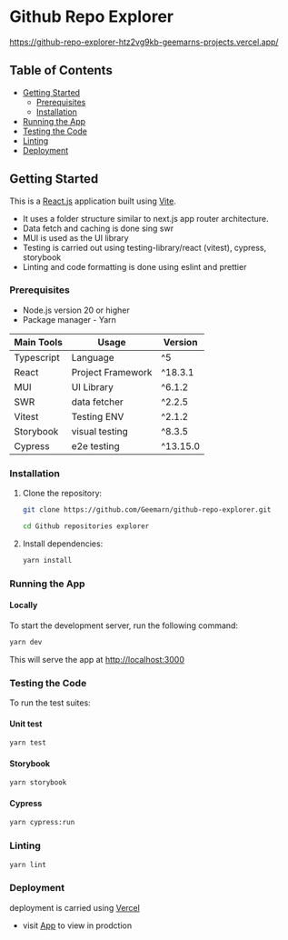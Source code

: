 # Github Repo Explorer

https://github-repo-explorer-htz2vg9kb-geemarns-projects.vercel.app/

## Table of Contents

- [Getting Started](#getting-started)
    - [Prerequisites](#prerequisites)
    - [Installation](#installation)
- [Running the App](#running-the-app)
- [Testing the Code](#testing-the-code)
- [Linting](#linting)
- [Deployment](#deployment)

## Getting Started

This is a [React.js](https://react.dev/) application built using [Vite](https://vite.dev/).

- It uses a folder structure similar to next.js app router architecture.
- Data fetch and caching is done sing swr
- MUI is used as the UI library
- Testing is carried out using testing-library/react (vitest), cypress, storybook
- Linting and code formatting is done using eslint and prettier

### Prerequisites

- Node.js version 20 or higher
- Package manager - Yarn

| Main Tools | Usage             | Version  |
  |------------|-------------------|----------|
| Typescript | Language          | ^5       |
| React      | Project Framework | ^18.3.1  |
| MUI        | UI Library        | ^6.1.2   |
| SWR        | data fetcher      | ^2.2.5   |
| Vitest     | Testing ENV       | ^2.1.2   |
| Storybook  | visual testing    | ^8.3.5   |
| Cypress    | e2e testing       | ^13.15.0 |

### Installation

1. Clone the repository:
   ```bash
   git clone https://github.com/Geemarn/github-repo-explorer.git
   ```
   ```bash
   cd Github repositories explorer
   ```
2. Install dependencies:
   ```bash
   yarn install
   ```

### Running the App

#### Locally

To start the development server, run the following command:

```bash
yarn dev
```

This will serve the app at [http://localhost:3000](`http://localhost:3000)

### Testing the Code

To run the test suites:

#### Unit test

```bash
yarn test
```

#### Storybook

```bash
yarn storybook
```

#### Cypress

```bash
yarn cypress:run
```

### Linting

```bash
yarn lint
```

### Deployment

deployment is carried using [Vercel](https://vercel.com/)

- visit [App](https://github-repo-explorer-htz2vg9kb-geemarns-projects.vercel.app/) to view in prodction